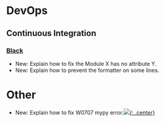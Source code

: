# DevOps

## Continuous Integration

### [Black](mypy.md)

* New: Explain how to fix the Module X has no attribute Y.
* New: Explain how to prevent the formatter on some lines.

# Other

* New: Explain how to fix W0707 mypy error.[![](not-by-ai.svg){: .center}](https://notbyai.fyi)
